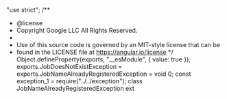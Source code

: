 "use strict";
/**
 * @license
 * Copyright Google LLC All Rights Reserved.
 *
 * Use of this source code is governed by an MIT-style license that can be
 * found in the LICENSE file at https://angular.io/license
 */
Object.defineProperty(exports, "__esModule", { value: true });
exports.JobDoesNotExistException = exports.JobNameAlreadyRegisteredException = void 0;
const exception_1 = require("../../exception");
class JobNameAlreadyRegisteredException ext